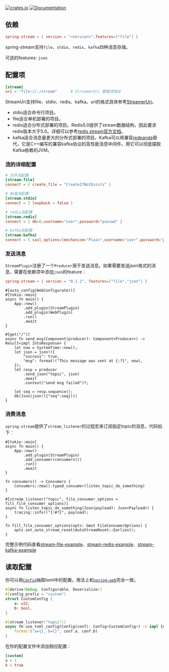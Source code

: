 [![crates.io](https://img.shields.io/crates/v/spring-stream.svg)](https://crates.io/crates/spring-stream)
[![Documentation](https://docs.rs/spring-stream/badge.svg)](https://docs.rs/spring-stream)

## 依赖

```toml
spring-stream = { version = "<version>",features=["file"] }
```

spring-stream支持`file`、`stdio`、`redis`、`kafka`四种消息存储。

可选的features: `json`.

## 配置项

```toml
[stream]
uri = "file://./stream"      # StreamerUri 数据流地址
```

StreamUri支持file、stdio、redis、kafka。uri的格式具体参考[StreamerUri](https://docs.rs/sea-streamer/latest/sea_streamer/struct.StreamerUri.html)。

* stdio适合命令行项目。
* file适合单机部署的项目。
* redis适合分布式部署的项目。Redis5.0提供了stream数据结构，因此要求redis版本大于5.0。详细可以参考[redis stream官方文档](https://redis.io/docs/latest/develop/data-types/streams/)。
* kafka适合消息量更大的分布式部署的项目。Kafka可以用兼容[redpanda](https://github.com/redpanda-data/redpanda)替代，它是C++编写的兼容kafka协议的高性能消息中间件，用它可以彻底摆脱Kafka依赖的JVM。

### 流的详细配置
```toml
# 文件流配置
[stream.file]
connect = { create_file = "CreateIfNotExists" }

# 标准流配置
[stream.stdio]
connect = { loopback = false }

# redis流配置
[stream.redis]
connect = { db=0,username="user",password="passwd" }

# kafka流配置
[stream.kafka]
connect = { sasl_options={mechanism="Plain",username="user",password="passwd"}}
```

### 发送消息

`StreamPlugin`注册了一个`Producer`用于发送消息。如果需要发送json格式的消息，需要在依赖项中添加`json`的feature：

```toml
spring-stream = { version = "0.1.1", features=["file","json"] }
```

```rust, linenos
#[auto_config(WebConfigurator)]
#[tokio::main]
async fn main() {
    App::new()
        .add_plugin(StreamPlugin)
        .add_plugin(WebPlugin)
        .run()
        .await
}

#[get("/")]
async fn send_msg(Component(producer): Component<Producer>) -> Result<impl IntoResponse> {
    let now = SystemTime::now();
    let json = json!({
        "success": true,
        "msg": format!("This message was sent at {:?}", now),
    });
    let resp = producer
        .send_json("topic", json)
        .await
        .context("send msg failed")?;

    let seq = resp.sequence();
    Ok(Json(json!({"seq":seq})))
}
```

### 消费消息

`spring-stream`提供了`stream_listener`的过程宏来订阅指定topic的消息，代码如下：

```rust, linenos, hl_lines=5 10-17
#[tokio::main]
async fn main() {
    App::new()
        .add_plugin(StreamPlugin)
        .add_consumer(consumers())
        .run()
        .await
}

fn consumers() -> Consumers {
    Consumers::new().typed_consumer(listen_topic_do_something)
}

#[stream_listener("topic", file_consumer_options = fill_file_consumer_options)]
async fn listen_topic_do_something(Json(payload): Json<Payload>) {
    tracing::info!("{:#?}", payload);
}

fn fill_file_consumer_options(opts: &mut FileConsumerOptions) {
    opts.set_auto_stream_reset(AutoStreamReset::Earliest);
}
```

完整示例代码查看[stream-file-example](https://github.com/spring-rs/spring-rs/tree/master/examples/stream-file-example)、[stream-redis-example](https://github.com/spring-rs/spring-rs/tree/master/examples/stream-redis-example)、[stream-kafka-example](https://github.com/spring-rs/spring-rs/tree/master/examples/stream-kafka-example)

## 读取配置

你可以用[`Config`](https://docs.rs/spring-stream/latest/spring_stream/extractor/struct.Config.html)抽取toml中的配置。用法上和[`spring-web`](https://spring-rs.github.io/zh/docs/plugins/spring-web/#du-qu-pei-zhi)完全一致。

```rust
#[derive(Debug, Configurable, Deserialize)]
#[config_prefix = "custom"]
struct CustomConfig {
    a: u32,
    b: bool,
}

#[stream_listener("topic")]
async fn use_toml_config(Config(conf): Config<CustomConfig>) -> impl IntoResponse {
    format!("a={}, b={}", conf.a, conf.b)
}
```

在你的配置文件中添加相应配置：

```toml
[custom]
a = 1
b = true
```